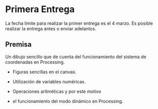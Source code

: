 # Primera Entrega

La fecha límite para realizar la primer entrega es el 4 marzo. Es posible realizar la entrega antes o enviar adelantos. 

## Premisa

Un dibujo sencillo que de cuenta del funcionamiento del sistema de coordenadas en Processing. 

- Figuras sencillas en el canvas.

- Utilización de variables numéricas.

- Operaciones aritméticas y por este motivo

- el funcionamiento del modo dinámico en Processing.  
